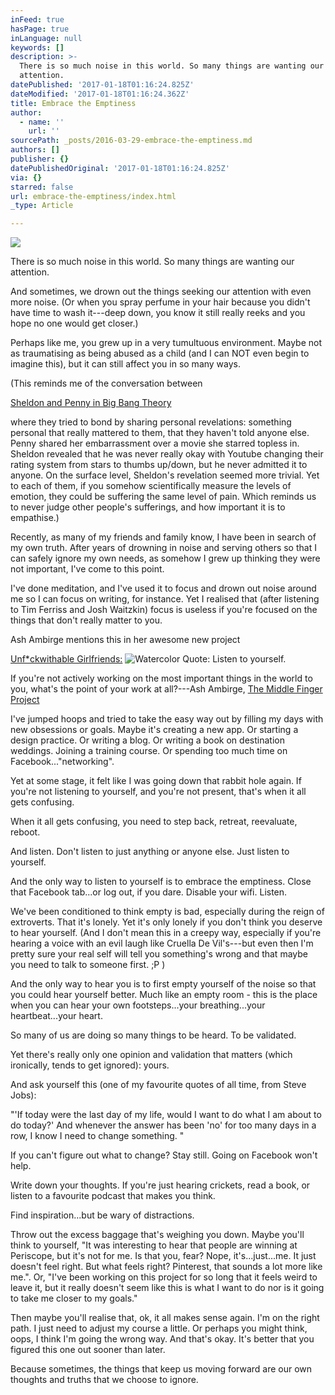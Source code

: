 ```yaml
---
inFeed: true
hasPage: true
inLanguage: null
keywords: []
description: >-
  There is so much noise in this world. So many things are wanting our
  attention.
datePublished: '2017-01-18T01:16:24.825Z'
dateModified: '2017-01-18T01:16:24.362Z'
title: Embrace the Emptiness
author:
  - name: ''
    url: ''
sourcePath: _posts/2016-03-29-embrace-the-emptiness.md
authors: []
publisher: {}
datePublishedOriginal: '2017-01-18T01:16:24.825Z'
via: {}
starred: false
url: embrace-the-emptiness/index.html
_type: Article

---
```

![](https://s3-us-west-2.amazonaws.com/the-grid-img/p/2fa130edd7ccdf0da11beb2084040c16ca70d955.jpg)

There is so much noise in this world. So many things are wanting our attention.

And sometimes, we drown out the things seeking our attention with even more noise. (Or when you spray perfume in your hair because you didn't have time to wash it---deep down, you know it still really reeks and you hope no one would get closer.)

Perhaps like me, you grew up in a very tumultuous environment. Maybe not as traumatising as being abused as a child (and I can NOT even begin to imagine this), but it can still affect you in so many ways.

(This reminds me of the conversation between

[Sheldon and Penny in Big Bang Theory][0]

where they tried to bond by sharing personal revelations: something personal that really mattered to them, that they haven't told anyone else. Penny shared her embarrassment over a movie she starred topless in. Sheldon revealed that he was never really okay with Youtube changing their rating system from stars to thumbs up/down, but he never admitted it to anyone. On the surface level, Sheldon's revelation seemed more trivial. Yet to each of them, if you somehow scientifically measure the levels of emotion, they could be suffering the same level of pain. Which reminds us to never judge other people's sufferings, and how important it is to empathise.)

Recently, as many of my friends and family know, I have been in search of my own truth. After years of drowning in noise and serving others so that I can safely ignore my own needs, as somehow I grew up thinking they were not important, I've come to this point.

I've done meditation, and I've used it to focus and drown out noise around me so I can focus on writing, for instance. Yet I realised that (after listening to Tim Ferriss and Josh Waitzkin) focus is useless if you're focused on the things that don't really matter to you.

Ash Ambirge mentions this in her awesome new project 

[Unf\*ckwithable Girlfriends:][1]
![Watercolor Quote: Listen to yourself.](https://s3-us-west-2.amazonaws.com/the-grid-img/p/00245a3b3dfa7e148e654b097c10c6bee9382810.jpg)

If you're not actively working on the most important things in the world to you, what's the point of your work at all?---Ash Ambirge, [The Middle Finger Project][2]

I've jumped hoops and tried to take the easy way out by filling my days with new obsessions or goals. Maybe it's creating a new app. Or starting a design practice. Or writing a blog. Or writing a book on destination weddings. Joining a training course. Or spending too much time on Facebook..."networking".

Yet at some stage, it felt like I was going down that rabbit hole again. If you're not listening to yourself, and you're not present, that's when it all gets confusing. 

When it all gets confusing, you need to step back, retreat, reevaluate, reboot.

And listen. Don't listen to just anything or anyone else. Just listen to yourself.

And the only way to listen to yourself is to embrace the emptiness. Close that Facebook tab...or log out, if you dare. Disable your wifi. Listen.

We've been conditioned to think empty is bad, especially during the reign of extroverts. That it's lonely. Yet it's only lonely if you don't think you deserve to hear yourself. (And I don't mean this in a creepy way, especially if you're hearing a voice with an evil laugh like Cruella De Vil's---but even then I'm pretty sure your real self will tell you something's wrong and that maybe you need to talk to someone first. ;P )

And the only way to hear you is to first empty yourself of the noise so that you could hear yourself better. Much like an empty room - this is the place when you can hear your own footsteps...your breathing...your heartbeat...your heart.

So many of us are doing so many things to be heard. To be validated.

Yet there's really only one opinion and validation that matters (which ironically, tends to get ignored): yours. 

And ask yourself this (one of my favourite quotes of all time, from Steve Jobs): 

"'If today were the last day of my life, would I want to do what I am about to do today?' And whenever the answer has been 'no' for too many days in a row, I know I need to change something. "

If you can't figure out what to change? Stay still. Going on Facebook won't help.

Write down your thoughts. If you're just hearing crickets, read a book, or listen to a favourite podcast that makes you think. 

Find inspiration...but be wary of distractions.

Throw out the excess baggage that's weighing you down. Maybe you'll think to yourself, "It was interesting to hear that people are winning at Periscope, but it's not for me. Is that you, fear? Nope, it's...just...me. It just doesn't feel right. But what feels right? Pinterest, that sounds a lot more like me.". Or, "I've been working on this project for so long that it feels weird to leave it, but it really doesn't seem like this is what I want to do nor is it going to take me closer to my goals."

Then maybe you'll realise that, ok, it all makes sense again. I'm on the right path. I just need to adjust my course a little. Or perhaps you might think, oops, I think I'm going the wrong way. And that's okay. It's better that you figured this one out sooner than later.

Because sometimes, the things that keep us moving forward are our own thoughts and truths that we choose to ignore.

[0]: https://www.youtube.com/watch?v=E94l1KGC24E
[1]: http://mbsy.co/dcs2n?url=https://www.themiddlefingerproject.org/unfckwithable-girlfriends/
[2]: http://mbsy.co/dcs2n?url=https://www.themiddlefingerproject.org